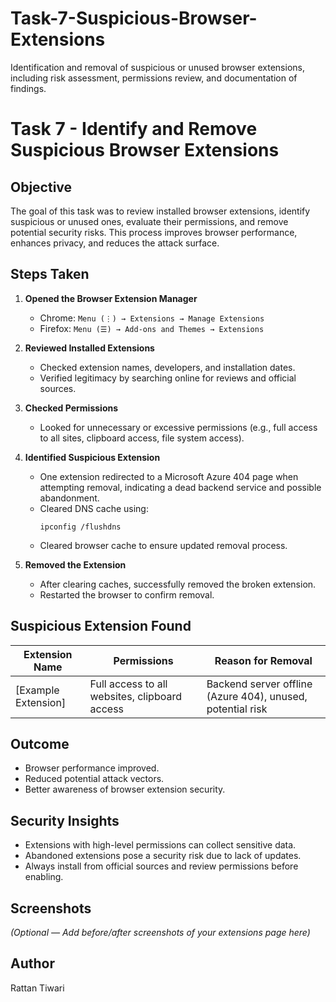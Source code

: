 # Task-7-Suspicious-Browser-Extensions
Identification and removal of suspicious or unused browser extensions, including risk assessment, permissions review, and documentation of findings.
# Task 7 - Identify and Remove Suspicious Browser Extensions

## Objective
The goal of this task was to review installed browser extensions, identify suspicious or unused ones, evaluate their permissions, and remove potential security risks. This process improves browser performance, enhances privacy, and reduces the attack surface.

## Steps Taken
1. **Opened the Browser Extension Manager**
   - Chrome: `Menu (⋮) → Extensions → Manage Extensions`
   - Firefox: `Menu (☰) → Add-ons and Themes → Extensions`

2. **Reviewed Installed Extensions**
   - Checked extension names, developers, and installation dates.
   - Verified legitimacy by searching online for reviews and official sources.

3. **Checked Permissions**
   - Looked for unnecessary or excessive permissions (e.g., full access to all sites, clipboard access, file system access).

4. **Identified Suspicious Extension**
   - One extension redirected to a Microsoft Azure 404 page when attempting removal, indicating a dead backend service and possible abandonment.
   - Cleared DNS cache using:
     ```
     ipconfig /flushdns
     ```
   - Cleared browser cache to ensure updated removal process.

5. **Removed the Extension**
   - After clearing caches, successfully removed the broken extension.
   - Restarted the browser to confirm removal.

## Suspicious Extension Found
| Extension Name       | Permissions                          | Reason for Removal                                         |
|----------------------|--------------------------------------|------------------------------------------------------------|
| [Example Extension]  | Full access to all websites, clipboard access | Backend server offline (Azure 404), unused, potential risk |

## Outcome
- Browser performance improved.
- Reduced potential attack vectors.
- Better awareness of browser extension security.

## Security Insights
- Extensions with high-level permissions can collect sensitive data.
- Abandoned extensions pose a security risk due to lack of updates.
- Always install from official sources and review permissions before enabling.

## Screenshots
*(Optional — Add before/after screenshots of your extensions page here)*

## Author
Rattan Tiwari
